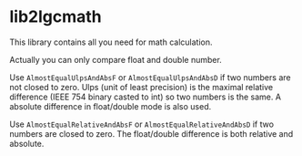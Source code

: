 # lib2lgcmath

This library contains all you need for math calculation.

Actually you can only compare float and double number.

Use `AlmostEqualUlpsAndAbsF` or `AlmostEqualUlpsAndAbsD` if two numbers are not closed to zero.
Ulps (unit of least precision) is the maximal relative difference (IEEE 754 binary casted to int) so two numbers is the same.
A absolute difference in float/double mode is also used.

Use `AlmostEqualRelativeAndAbsF` or `AlmostEqualRelativeAndAbsD` if two numbers are closed to zero.
The float/double difference is both relative and absolute.
